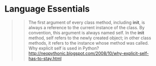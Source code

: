 # Language Essentials
>> The first argument of every class method, including __init__, is always a reference to the current instance of the class.
>> By convention, this argument is always named self. In the __init__ method, self refers to the newly created object; 
>> in other class methods, it refers to the instance whose method was called.
>> Why explicit self is used in Python? http://neopythonic.blogspot.com/2008/10/why-explicit-self-has-to-stay.html
   

